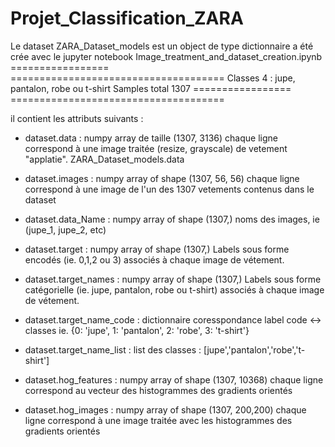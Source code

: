 # Projet_Classification_ZARA

Le dataset ZARA_Dataset_models  est un object de type dictionnaire a été crée avec le jupyter notebook Image_treatment_and_dataset_creation.ipynb
    =================   =====================================
    Classes              4 : jupe, pantalon, robe ou t-shirt
    Samples total                                       1307
    =================   =====================================
    
il contient les attributs suivants :
  
  - dataset.data : numpy array de taille (1307, 3136)
    chaque ligne correspond  à une image  traitée (resize, grayscale) de vetement "applatie". 
    ZARA_Dataset_models.data
  
 -  dataset.images : numpy array of shape (1307, 56, 56)
        chaque ligne correspond  à une image de l'un des 1307 vetements contenus dans le dataset
        
 -  dataset.data_Name : numpy array of shape (1307,)
      noms des images, ie (jupe_1, jupe_2, etc)
       
 - dataset.target : numpy array of shape (1307,)
        Labels sous forme encodés (ie. 0,1,2 ou 3) associés à chaque image de vétement. 

 - dataset.target_names : numpy array of shape (1307,)
      Labels sous forme catégorielle (ie. jupe, pantalon, robe ou t-shirt) associés à chaque image de vétement.
      
 - dataset.target_name_code : dictionnaire
       coresspondance label code <-> classes ie. {0: 'jupe', 1: 'pantalon', 2: 'robe', 3: 't-shirt'}
       
 - dataset.target_name_list :  list des classes : [jupe','pantalon','robe','t-shirt']
 
 - dataset.hog_features : numpy array of shape (1307, 10368)
    chaque ligne correspond au vecteur des histogrammes des gradients orientés
 
 - dataset.hog_images : numpy array of shape (1307, 200,200)
  chaque ligne correspond  à une image  traitée avec les histogrammes des gradients orientés
 
